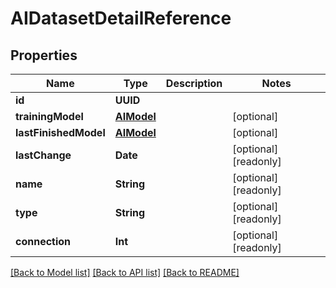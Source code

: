# AIDatasetDetailReference

## Properties

Name | Type | Description | Notes
------------ | ------------- | ------------- | -------------
**id** | **UUID** |  | 
**trainingModel** | [**AIModel**](AIModel.md) |  | [optional] 
**lastFinishedModel** | [**AIModel**](AIModel.md) |  | [optional] 
**lastChange** | **Date** |  | [optional] [readonly] 
**name** | **String** |  | [optional] [readonly] 
**type** | **String** |  | [optional] [readonly] 
**connection** | **Int** |  | [optional] [readonly] 

[[Back to Model list]](../#documentation-for-models) [[Back to API list]](../#documentation-for-api-endpoints) [[Back to README]](../)



